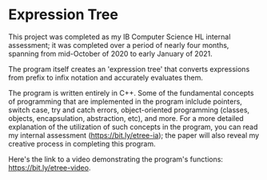 # Expression Tree

This project was completed as my IB Computer Science HL internal assessment; it was completed over a period of nearly four months, spanning from mid-October of 2020 to early January of 2021.

The program itself creates an 'expression tree' that converts expressions from prefix to infix notation and accurately evaluates them.

The program is written entirely in C++. Some of the fundamental concepts of programming that are implemented in the program inlclude pointers, switch case, try and catch errors, object-oriented programming (classes, objects, encapsulation, abstraction, etc), and more. For a more detailed explanation of the utilization of such concepts in the program, you can read my internal assessment (https://bit.ly/etree-ia); the paper will also reveal my creative process in completing this program.

Here's the link to a video demonstrating the program's functions: https://bit.ly/etree-video.
